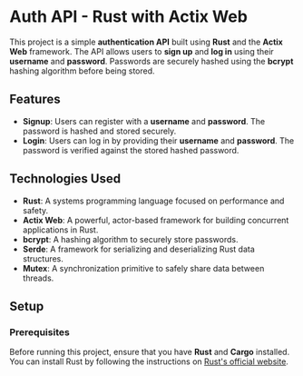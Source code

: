 # Auth API - Rust with Actix Web

This project is a simple **authentication API** built using **Rust** and the **Actix Web** framework. The API allows users to **sign up** and **log in** using their **username** and **password**. Passwords are securely hashed using the **bcrypt** hashing algorithm before being stored.

## Features

- **Signup**: Users can register with a **username** and **password**. The password is hashed and stored securely.
- **Login**: Users can log in by providing their **username** and **password**. The password is verified against the stored hashed password.

## Technologies Used

- **Rust**: A systems programming language focused on performance and safety.
- **Actix Web**: A powerful, actor-based framework for building concurrent applications in Rust.
- **bcrypt**: A hashing algorithm to securely store passwords.
- **Serde**: A framework for serializing and deserializing Rust data structures.
- **Mutex**: A synchronization primitive to safely share data between threads.

## Setup

### Prerequisites

Before running this project, ensure that you have **Rust** and **Cargo** installed. You can install Rust by following the instructions on [Rust's official website](https://www.rust-lang.org/).
